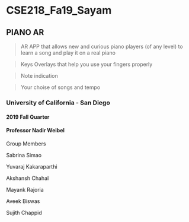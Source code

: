 # CSE218_Fa19_Sayam

## PIANO AR
> AR APP that allows new and curious piano players (of any level) to learn a song and play it on a real piano

> Keys Overlays that help you use your fingers properly

> Note indication

> Your choise of songs and tempo


### University of California - San Diego
#### 2019 Fall Quarter
#### Professor Nadir Weibel

Group Members

Sabrina Simao

Yuvaraj Kakaraparthi

Akshansh Chahal

Mayank Rajoria

Aveek Biswas

Sujith Chappid

